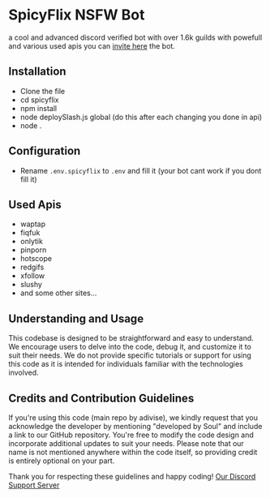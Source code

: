 # SpicyFlix NSFW Bot
a cool and advanced discord verified bot with over 1.6k guilds with powefull and various used apis you can [invite here](https://discord.com/api/oauth2/authorize?client_id=1185495860008730745&permissions=40271764318272&scope=bot+applications.commands) the bot.

## Installation
- Clone the file
- cd spicyflix
- npm install
- node deploySlash.js global (do this after each changing you done in api)
- node .


## Configuration
- Rename `.env.spicyflix` to `.env` and fill it (your bot cant work if you dont fill it)

## Used Apis
- waptap
- fiqfuk
- onlytik
- pinporn
- hotscope
- redgifs
- xfollow
- slushy
- and some other sites...

## Understanding and Usage
This codebase is designed to be straightforward and easy to understand. 
We encourage users to delve into the code, debug it, and customize it to suit their needs. 
We do not provide specific tutorials or support for using this code as it is intended for individuals familiar with the technologies involved.

## Credits and Contribution Guidelines
If you're using this code (main repo by adivise), we kindly request that you acknowledge the developer by mentioning "developed by Soul" and include a link to our GitHub repository. 
You're free to modify the code design and incorporate additional updates to suit your needs.
Please note that our name is not mentioned anywhere within the code itself, so providing credit is entirely optional on your part.

Thank you for respecting these guidelines and happy coding!  [Our Discord Support Server](https://discord.gg/KKCVmtTZwB)
